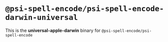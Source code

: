 # `@psi-spell-encode/psi-spell-encode-darwin-universal`

This is the **universal-apple-darwin** binary for `@psi-spell-encode/psi-spell-encode`
